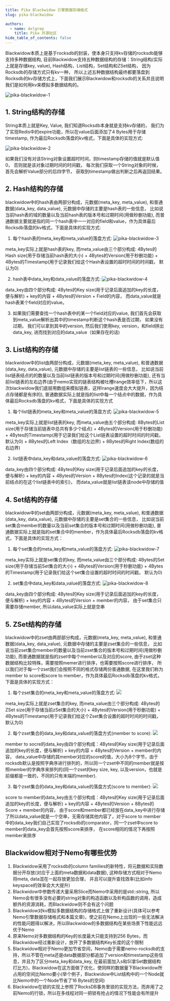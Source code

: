 ```yaml
---
title: Pika Blackwidow 引擎数据存储格式
slug: pika-blackwidow

authors:
  - name: Axlgrep
    title: Pika 开源社区
hide_table_of_contents: false
---
```


Blackwidow本质上是基于rocksdb的封装，使本身只支持kv存储的rocksdb能够支持多种数据结构, 目前Blackwidow支持五种数据结构的存储：String结构(实际上就是存储key, value), Hash结构，List结构，Set结构和ZSet结构， 因为Rocksdb的存储方式只有kv一种， 所以上述五种数据结构最终都要落盘到Rocksdb的kv存储方式上，下面我们展示Blackwidow和rocksdb的关系并且说明我们是如何用kv来模拟多数据结构的。

![pika-blackwidow-1](pika-blackwidow-1.png)

## 1. String结构的存储
String本质上就是Key, Value, 我们知道Rocksdb本身就是支持kv存储的， 我们为了实现Redis中的expire功能，所以在value后面添加了4 Bytes用于存储timestamp, 作为最后Rocksdb落盘的kv格式，下面是具体的实现方式:

![pika-blackwidow-2](pika-blackwidow-2.png)

如果我们没有对该String对象设置超时时间，则timestamp存储的值就是默认值0， 否则就是该对象过期时间的时间戳， 每次我们获取一个String对象的时候， 首先会解析Value部分的后四字节， 获取到timestamp做出判断之后再返回结果。

## 2. Hash结构的存储
blackwidow中的hash表由两部分构成，元数据(meta_key, meta_value), 和普通数据(data_key, data_value), 元数据中存储的主要是hash表的一些信息， 比如说当前hash表的域的数量以及当前hash表的版本号和过期时间(用做秒删功能), 而普通数据主要就是指的同一个hash表中一一对应的field和value，作为具体最后Rocksdb落盘的kv格式，下面是具体的实现方式:
1. 每个hash表的meta_key和meta_value的落盘方式:
![pika-blackwidow-3](pika-blackwidow-3.png)

meta_key实际上就是hash表的key, 而meta_value由三个部分构成: 4Bytes的Hash size(用于存储当前hash表的大小) + 4Bytes的Version(用于秒删功能) + 4Bytes的Timestamp(用于记录我们给这个Hash表设置的超时时间的时间戳， 默认为0)

2. hash表中data_key和data_value的落盘方式:
![pika-blackwidow-4](pika-blackwidow-4.png)

data_key由四个部分构成: 4Bytes的Key size(用于记录后面追加的key的长度，便与解析) + key的内容 + 4Bytes的Version + Field的内容， 而data_value就是hash表某个field对应的value。

3. 如果我们需要查找一个hash表中的某一个field对应的value, 我们首先会获取到meta_value解析出其中的timestamp判断这个hash表是否过期， 如果没有过期， 我们可以拿到其中的version, 然后我们使用key, version，和field拼出data_key, 进而找到对应的data_value（如果存在的话)

## 3. List结构的存储
blackwidow中的list由两部分构成，元数据(meta_key, meta_value), 和普通数据(data_key, data_value), 元数据中存储的主要是list链表的一些信息， 比如说当前list链表结点的的数量以及当前list链表的版本号和过期时间(用做秒删功能), 还有当前list链表的左右边界(由于nemo实现的链表结构被吐槽lrange效率低下，所以这次blackwidow我们底层用数组来模拟链表，这样lrange速度会大大提升，因为结点存储都是有序的), 普通数据实际上就是指的list中每一个结点中的数据，作为具体最后Rocksdb落盘的kv格式，下面是具体的实现方式
1. 每个list链表的meta_key和meta_value的落盘方式:
![pika-blackwidow-5](pika-blackwidow-5.png)

meta_key实际上就是list链表的key, 而meta_value由五个部分构成: 8Bytes的List size(用于存储当前链表中总共有多少个结点) + 4Bytes的Version(用于秒删功能) + 4Bytes的Timestamp(用于记录我们给这个List链表设置的超时时间的时间戳， 默认为0) + 8Bytes的Left Index（数组的左边界) + 8Bytes的Right Index(数组的右边界)

2. list链表中data_key和data_value的落盘方式:
![pika-blackwidow-6](pika-blackwidow-6.png)

data_key由四个部分构成: 4Bytes的Key size(用于记录后面追加的key的长度，便与解析) + key的内容 + 4Bytes的Version + 8Bytes的Index(这个记录的就是当前结点的在这个list链表中的索引)， 而data_value就是list链表该node中存储的值

## 4. Set结构的存储
blackwidow中的set由两部分构成，元数据(meta_key, meta_value), 和普通数据(data_key, data_value), 元数据中存储的主要是set集合的一些信息， 比如说当前set集合member的数量以及当前set集合的版本号和过期时间(用做秒删功能), 普通数据实际上就是指的set集合中的member，作为具体最后Rocksdb落盘的kv格式，下面是具体的实现方式：
1. 每个set集合的meta_key和meta_value的落盘方式:
![pika-blackwidow-7](pika-blackwidow-7.png)

meta_key实际上就是set集合的key, 而meta_value由三个部分构成: 4Bytes的Set size(用于存储当前Set集合的大小) + 4Bytes的Version(用于秒删功能) + 4Bytes的Timestamp(用于记录我们给这个set集合设置的超时时间的时间戳， 默认为0)

2. set集合中data_key和data_value的落盘方式:
![pika-blackwidow-8](pika-blackwidow-8.png)

data_key由四个部分构成: 4Bytes的Key size(用于记录后面追加的key的长度，便与解析) + key的内容 + 4Bytes的Version + member的内容， 由于set集合只需要存储member, 所以data_value实际上就是空串

## 5. ZSet结构的存储
blackwidow中的zset由两部部分构成，元数据(meta_key, meta_value), 和普通数据(data_key, data_value), 元数据中存储的主要是zset集合的一些信息， 比如说当前zset集合member的数量以及当前zset集合的版本号和过期时间(用做秒删功能), 而普通数据就是指的zset中每个member以及对应的score, 由于zset这种数据结构比较特殊，需要按照memer进行排序，也需要按照score进行排序， 所以我们对于每一个zset我们会按照不同的格式存储两份普通数据, 在这里我们称为member to score和score to member，作为具体最后Rocksdb落盘的kv格式，下面是具体的实现方式：
1. 每个zset集合的meta_key和meta_value的落盘方式:
![](https://i.imgur.com/RhZ8KMw.png)

meta_key实际上就是zset集合的key, 而meta_value由三个部分构成: 4Bytes的ZSet size(用于存储当前zSet集合的大小) + 4Bytes的Version(用于秒删功能) + 4Bytes的Timestamp(用于记录我们给这个Zset集合设置的超时时间的时间戳， 默认为0)

2. 每个zset集合的data_key和data_value的落盘方式(member to score):
![](https://i.imgur.com/C85Ba5Z.png)

member to socre的data_key由四个部分构成：4Bytes的Key size(用于记录后面追加的key的长度，便与解析) + key的内容 + 4Bytes的Version + member的内容， data_value中存储的其member对应的score的值，大小为8个字节，由于rocksdb默认是按照字典序进行排列的，所以同一个zset中不同的member就是按照member的字典序来排列的(同一个zset的key size, key, 以及version，也就是前缀都是一致的，不同的只有末端的member).

3. 每个zset集合的data_key和data_value的落盘方式(score to member):
![](https://i.imgur.com/QV9XHEk.png)

score to member的data_key由五个部分构成：4Bytes的Key size(用于记录后面追加的key的长度，便与解析) + key的内容 + 4Bytes的Version + 8Bytes的Score + member的内容， 由于score和member都已经放在data_key中进行存储了所以data_value就是一个空串，无需存储其他内容了，对于score to member中的data_key我们自己实现了rocksdb的comparator，同一个zset中score to member的data_key会首先按照score来排序， 在score相同的情况下再按照member来排序


## Blackwidow相对于Nemo有哪些优势

1. Blackwidow采用了rocksdb的column families的新特性，将元数据和实际数据分开存放(对应于上面的meta数据和data数据), 这种存储方式相对于Nemo将meta, data混在一起存放更加合理， 并且可以提升查找效率(比如info keyspace的效率会大大提升)
2. Blackwidow中参数传递大量采用Slice而Nemo中采用的是std::string, 所以Nemo会有很多没有必要的string对象的构造函数以及析构函数的调用，造成额外的资源消耗，而Blackwidow则不会有这个问题
3. Blackwidow对kv模拟多数据结构的存储格式上做了重新设计(具体可以参考Nemo引擎数据存储格式和本篇文章)，使之前在Nemo上出现的一些无法解决的性能问题得以解决，所以Blackwidow的多数据结构在某些场景下性能远远优于Nemo
4. 原来Nemo对多数据结构的Key的长度最大只能支持到256 Bytes，而Blackwidow经过重新设计，放开了多数据结构Key长度的这个限制
5. Blackwidow相对于Nemo更加节省空间，Nemo由于需要nemo-rocksdb的支持，所以不管在meta还是data数据部分都追加了version和timestamp这些信息，并且为了区分meta_key和data_key, 在最前面加入s和S(拿Set数据结构打比方)，Blackwidow在这方面做了优化，使同样的数据量下Blackwidow所占用的空间比Nemo要小(举个例子，Blackwidow中List结构中的一个Node就比Nemo中的一个Node节省了16 Bytes的空间)
6. Blackwidow在锁的实现上参照了RocksDB事务里锁的实现方法，而弃用了之前Nemo的行锁，所以在多线程对同一把锁有抢占的情况下性能会有所提升

